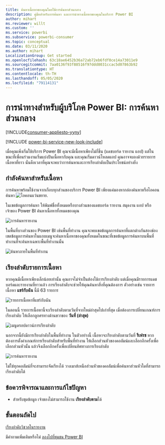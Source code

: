 ```yaml
---
title: ค้นหาเนื้อหาของคุณโดยใช้การค้นหาส่วนกลาง
description: คู่มือสำหรับการค้นหา และการนำทางเนื้อหาของคุณในบริการ Power BI
author: mihart
ms.reviewer: willt
ms.custom: ''
ms.service: powerbi
ms.subservice: powerbi-consumer
ms.topic: conceptual
ms.date: 03/11/2020
ms.author: mihart
LocalizationGroup: Get started
ms.openlocfilehash: 63c18ae6452b36a72ab72eb6fdf0ce14a73011e9
ms.sourcegitcommit: 7aa0136f93f88516f97ddd8031ccac5d07863b92
ms.translationtype: HT
ms.contentlocale: th-TH
ms.lasthandoff: 05/05/2020
ms.locfileid: "79114131"
---
```

# <a name="navigation-for-power-bi-consumers-global-search"></a>การนำทางสำหรับผู้บริโภค Power BI: การค้นหาส่วนกลาง

[!INCLUDE[consumer-appliesto-yyny](../includes/consumer-appliesto-yyny.md)]

[!INCLUDE [power-bi-service-new-look-include](../includes/power-bi-service-new-look-include.md)]


เมื่อคุณเพิ่งเริ่มใช้บริการ Power BI คุณจะมีเนื้อหาเพียงไม่กี่ชิ้น (แดชบอร์ด รายงาน แอป) แต่ในขณะที่เพื่อนร่วมงานเริ่มแบ่งปันเนื้อหากับคุณ และคุณเริ่มดาวน์โหลดแอป คุณอาจจบลงด้วยรายการเนื้อหาที่ยาว นั่นคือเวลาที่คุณจะพบว่าการค้นหาและการเรียงลำดับเป็นประโยชน์อย่างยิ่ง

## <a name="searching-for-content"></a>กำลังค้นหาสำหรับเนื้อหา
 การค้นหาพร้อมใช้งานจากเกือบทุกส่วนของบริการ Power BI เพียงแค่มองหากล่องค้นหาหรือไอคอนค้นหา ![ไอคอนแว่นขยาย](./media/end-user-search-sort/power-bi-search-icon.png).

 ในเขตข้อมูลการค้นหา ให้พิมพ์ชื่อทั้งหมดหรือบางส่วนของแดชบอร์ด รายงาน สมุดงาน แอป หรือเจ้าของ Power BI ค้นหาเนื้อหาทั้งหมดของคุณ 

 ![การค้นหารายงาน](./media/end-user-search-sort/power-bi-search-field.png) 

 ในพื้นที่บางส่วนของ Power BI เช่นพื้นที่ทำงาน คุณจะพบเขตข้อมูลการค้นหาที่แตกต่างกันสองช่อง เขตข้อมูลการค้นหาในแถบเมนูจะค้นหาเนื้อหาของคุณทั้งหมดในขณะที่เขตข้อมูลการค้นหาบนพื้นที่ทำงานที่จะค้นหาเฉพาะพื้นที่ทำงานนั้น

 ![ค้นหาภายในพื้นที่ทำงาน](./media/end-user-search-sort/power-bi-search-fields.png) 

## <a name="sorting-content-lists"></a>เรียงลำดับรายการเนื้อหา

หากคุณมีเนื้อหาเพียงเล็กน้อยเท่านั้น คุณอาจไม่จำเป็นต้องใช้การเรียงลำดับ  แต่เมื่อคุณมีรายการแดชบอร์ดและรายงานที่ยาวแล้ว การเรียงลำดับจะช่วยให้คุณค้นหาสิ่งที่คุณต้องการ ตัวอย่างเช่น รายการเนื้อหา **แชร์กับฉัน** นี้มี 63 รายการ 

![รายการเนื้อหาที่แชร์กับฉัน](./media/end-user-search-sort/power-bi-long-lists.png)

ในตอนนี้ รายการเนื้อหานี้จะเรียงลำดับตามวันที่จากใหม่ล่าสุดไปเก่าที่สุด เมื่อต้องการเปลี่ยนเกณฑ์การเรียงลำดับ ให้เลือกลูกศรทางด้านขวาของ **วันที่ (ล่าสุด)**

![เมนูดรอปดาวน์การเรียงลำดับ](./media/end-user-search-sort/power-bi-sort-date.png)


นอกจากนี้ยังมีการเรียงลำดับในพื้นที่ทำงาน ในตัวอย่างนี้ เนื้อหาจะเรียงลำดับตามวันที่  **รีเฟรช** หากต้องการตั้งค่าเกณฑ์การเรียงลำดับสำหรับพื้นที่ทำงาน ให้เลือกส่วนหัวของคอลัมน์และเลือกอีกครั้งเพื่อเลือกส่วนหัวนั้น แล้วจึงเลือกอีกครั้งเพื่อเปลี่ยนทิศทางการเรียงลำดับ 

![การค้นหารายงาน](./media/end-user-search-sort/power-bi-workspace-sort.png)

ไม่ใช่ทุกคอลัมน์ที่จะสามารถจัดเรียงได้ วางเมาส์เหนือส่วนหัวของคอลัมน์เพื่อค้นหาส่วนหัวใดที่สามารถเรียงลำดับได้


## <a name="considerations-and-troubleshooting"></a>ข้อควรพิจารณาและการแก้ไขปัญหา
* สำหรับชุดข้อมูล เจ้าของไม่สามารถใช้งาน **เรียงลำดับตาม**ได้

## <a name="next-steps"></a>ขั้นตอนถัดไป
[เรียงลำดับวิชวลในรายงาน](end-user-change-sort.md)

มีคำถามเพิ่มเติมหรือไม่ [ลองไปที่ชุมชน Power BI](https://community.powerbi.com/)
